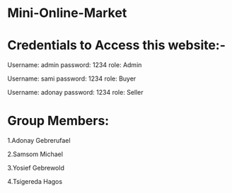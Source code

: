 # Mini-Online-Market

# Credentials to Access this website:-
Username: admin password: 1234
role: Admin

Username: sami password: 1234
role: Buyer

Username: adonay password: 1234
role: Seller

# Group Members:

1.Adonay Gebrerufael

2.Samsom Michael

3.Yosief Gebrewold

4.Tsigereda Hagos


